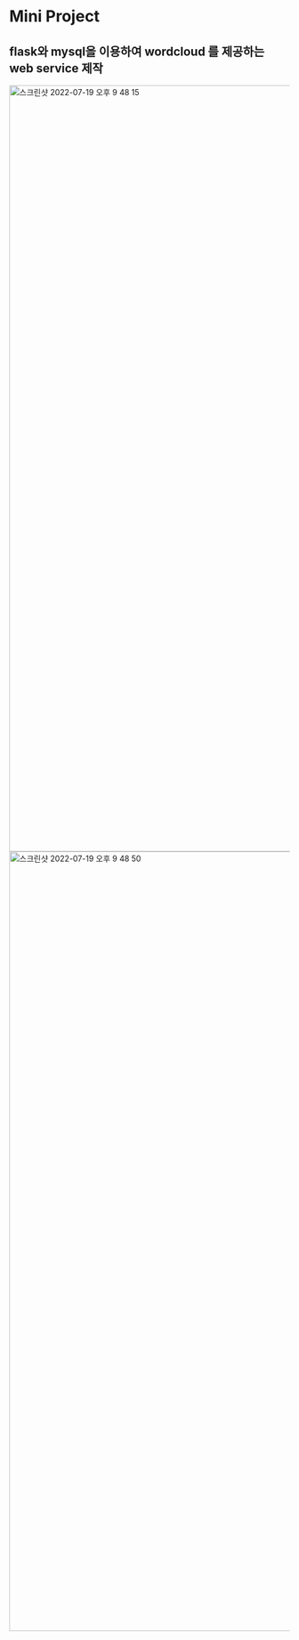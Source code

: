 # Mini Project 

## flask와 mysql을 이용하여 wordcloud 를 제공하는 web service 제작

<img width="1377" alt="스크린샷 2022-07-19 오후 9 48 15" src="https://user-images.githubusercontent.com/55095806/179753950-5d569223-0548-4e9b-8b98-207a4e574665.png">

<img width="1401" alt="스크린샷 2022-07-19 오후 9 48 50" src="https://user-images.githubusercontent.com/55095806/179754073-4250185e-390c-45c6-bfd8-b26ebfcb4e04.png">
